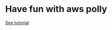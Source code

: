 # Have fun with aws polly

[See tutorial](https://github.com/yangwang166/note/blob/master/aws/polly_site.md)
